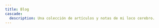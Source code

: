 ```yaml
---
title: Blog
cascade:
  description: Una colección de artículos y notas de mi loco cerebro.
---
```


